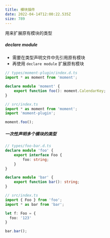 ```yaml
---
title: 模块插件
date: 2022-04-14T12:00:22.535Z
size: 789
---
```

用来扩展原有模块的类型

##### declare module

- 需要在类型声明文件中先引用原有模块
- 再使用 `declare module` 扩展原有模块

```typescript
// types/moment-plugin/index.d.ts
import * as moment from 'moment';

declare module 'moment' {
    export function foo(): moment.CalendarKey;
}
```

```typescript
// src/index.ts
import * as moment from 'moment';
import 'moment-plugin';

moment.foo();
```

##### 一次性声明多个模块的类型

```typescript
// types/foo-bar.d.ts
declare module 'foo' {
    export interface Foo {
        foo: string;
    }
}

declare module 'bar' {
    export function bar(): string;
}
```

```typescript
// src/index.ts
import { Foo } from 'foo';
import * as bar from 'bar';

let f: Foo = {
  foo: '123'
}

bar.bar();
```


